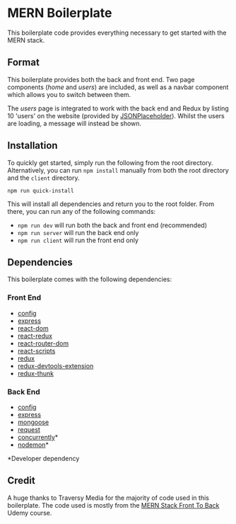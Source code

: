 # MERN Boilerplate

This boilerplate code provides everything necessary to get started with the MERN stack.

## Format

This boilerplate provides both the back and front end. Two page components (_home_ and _users_) are included, as well as a navbar component which allows you to switch between them.

The _users_ page is integrated to work with the back end and Redux by listing 10 'users' on the website (provided by [JSONPlaceholder](https://jsonplaceholder.typicode.com/users)). Whilst the users are loading, a message will instead be shown.

## Installation

To quickly get started, simply run the following from the root directory.
Alternatively, you can run `npm install` manually from both the root directory and the `client` directory.

```
npm run quick-install
```

This will install all dependencies and return you to the root folder.
From there, you can run any of the following commands:

- `npm run dev` will run both the back and front end (recommended)
- `npm run server` will run the back end only
- `npm run client` will run the front end only

## Dependencies

This boilerplate comes with the following dependencies:

### Front End

- [config](https://www.npmjs.com/package/axios)
- [express](https://www.npmjs.com/package/react)
- [react-dom](https://www.npmjs.com/package/react-dom)
- [react-redux](https://www.npmjs.com/package/react-redux)
- [react-router-dom](https://www.npmjs.com/package/react-router-dom)
- [react-scripts](https://www.npmjs.com/package/react-scripts)
- [redux](https://www.npmjs.com/package/redux)
- [redux-devtools-extension](https://www.npmjs.com/package/redux-devtools-extension)
- [redux-thunk](https://www.npmjs.com/package/redux-thunk)

### Back End

- [config](https://www.npmjs.com/package/config)
- [express](https://www.npmjs.com/package/express)
- [mongoose](https://www.npmjs.com/package/mongoose)
- [request](https://www.npmjs.com/package/request)
- [concurrently](https://www.npmjs.com/package/concurrently)\*
- [nodemon](https://www.npmjs.com/package/nodemon)\*

\*Developer dependency

## Credit

A huge thanks to Traversy Media for the majority of code used in this boilerplate.
The code used is mostly from the [MERN Stack Front To Back](https://www.udemy.com/mern-stack-front-to-back/) Udemy course.
